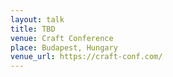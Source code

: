 ```yaml
---
layout: talk
title: TBD
venue: Craft Conference
place: Budapest, Hungary
venue_url: https://craft-conf.com/
---
```


